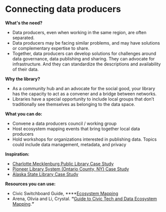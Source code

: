 # Connecting data producers

**What's the need?**

* Data producers, even when working in the same region, are often separated.
* Data producers may be facing similar problems, and may have solutions or complementary expertise to share.
* Together, data producers can develop solutions for challenges around data governance, data publishing and sharing. They can advocate for infrastructure. And they can standardize the descriptions and availability of their data.

**Why the library?**  

* As a community hub and an advocate for the social good, your library has the capacity to act as a convener and a bridge between networks. 
* Libraries have a special opportunity to include local groups that don’t traditionally see themselves as belonging to the data space.   

**What you can do:**

* Convene a data producers council / working group
* Host ecosystem mapping events that bring together local data producers 
* Hold workshops for organizations interested in publishing data. Topics could include data management, metadata, and privacy 

**Inspiration:**

* [Charlotte Mecklenburg Public Library Case Study ](https://civic-switchboard.gitbook.io/guide/case-studies/charlotte-mecklenburg-public-library-charlotte-nc)
* [Pioneer Library System \(Ontario County, NY\) Case Study ](https://civic-switchboard.gitbook.io/guide/case-studies/pioneer-library-system-ontario-county-ny)
* [Alaska State Library Case Study](https://civic-switchboard.gitbook.io/guide/case-studies/alaska-state-library-juneau-ak)

**Resources you can use:**

* Civic Switchboard Guide, ****[Ecosystem Mapping](https://civic-switchboard.gitbook.io/guide/understanding/mapping-your-ecosystem)
* Arena, Olivia and Li, Crystal. **“**[Guide to Civic Tech and Data Ecosystem Mapping](https://medium.com/civic-tech-data-collaborative/the-civic-tech-and-data-collaborative-guide-to-civic-tech-data-ecosystem-mapping-f94bc1665548).**”**

